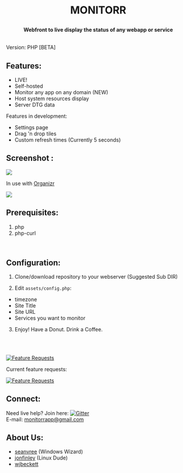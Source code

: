 
# <p align="center"><b> MONITORR </b></p>


<p align="center"><b>Webfront to live display the status of any webapp or service  </b></p>

<br>
Version:  PHP [BETA]

## Features:

- LIVE!
- Self-hosted
- Monitor any app on any domain (NEW)
- Host system resources display
- Server DTG data

Features in development:
- Settings page
- Drag 'n drop tiles
- Custom refresh times (Currently 5 seconds)


## Screenshot :

<img src="https://i.imgur.com/6fn9mMc.png[/img]">

<br>

In use with [Organizr](https://github.com/causefx/Organizr)

<img src="https://i.imgur.com/VdcgPHs.png[/img]">


## Prerequisites:
1) php
1) php-curl
<br>

## Configuration:
1) Clone/download repository to your webserver (Suggested Sub DIR)

2) Edit `assets/config.php`:
 - timezone
 - Site Title
 - Site URL
 - Services you want to monitor
3) Enjoy! Have a Donut. Drink a Coffee. 
<br>

##  
 [![Feature Requests](https://cloud.githubusercontent.com/assets/390379/10127973/045b3a96-6560-11e5-9b20-31a2032956b2.png)](https://feathub.com/Monitorr/Monitorr)

Current feature requests:

[![Feature Requests](https://feathub.com/Monitorr/Monitorr?format=svg)](https://feathub.com/Monitorr/Monitorr)
<br>

## Connect:
Need live help?  Join here:   [![Gitter](https://badges.gitter.im/Monitorr/chat.svg)](https://gitter.im/Monitorr/Chat)
<br>
E-mail: monitorrapp@gmail.com
<br>

## About Us:
- [seanvree](https://github.com/seanvree) (Windows Wizard)
- [jonfinley](https://github.com/jonfinley) (Linux Dude)
- [wjbeckett](https://github.com/wjbeckett)

